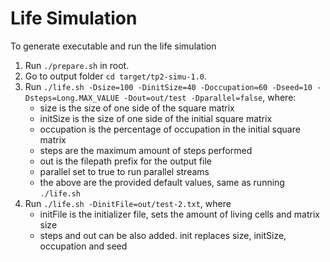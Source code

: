 # Life Simulation
To generate executable and run the life simulation
1. Run `./prepare.sh` in root.
2. Go to output folder `cd target/tp2-simu-1.0`.
3. Run `./life.sh -Dsize=100 -DinitSize=40 -Doccupation=60 -Dseed=10 -Dsteps=Long.MAX_VALUE -Dout=out/test -Dparallel=false`, where:
    - size is the size of one side of the square matrix
    - initSize is the size of one side of the initial square matrix
    - occupation is the percentage of occupation in the initial square matrix
    - steps are the maximum amount of steps performed
    - out is the filepath prefix for the output file
    - parallel set to true to run parallel streams
    - the above are the provided default values, same as running `./life.sh`
4. Run  `./life.sh -DinitFile=out/test-2.txt`, where
    - initFile is the initializer file, sets the amount of living cells and matrix size
    - steps and out can be also added. init replaces size, initSize, occupation and seed

